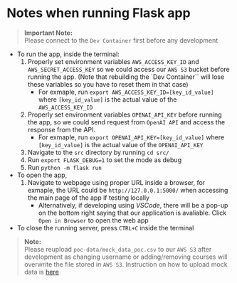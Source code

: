 # Notes when running Flask app
> **Important Note:**  
> Please connect to the `Dev Container` first before any development

- To run the app, inside the terminal:
    1. Properly set environment variables `AWS_ACCESS_KEY_ID` and `AWS_SECRET_ACCESS_KEY` so we could access our `AWS S3` bucket before running the app. (Note that rebuilding the `Dev Container`` will lose these variables so you have to reset them in that case)
        - For exmaple, run `export AWS_ACCESS_KEY_ID=[key_id_value]` where `[key_id_value]` is the actual value of the `AWS_ACCESS_KEY_ID`
    2. Properly set environment variables `OPENAI_API_KEY` before running the app, so we could send request from `OpenAI API` and access the response from the API.
        - For exmaple, run `export OPENAI_API_KEY=[key_id_value]` where `[key_id_value]` is the actual value of the `OPENAI_API_KEY`
    3. Navigate to the `src` directory by running `cd src/`
    4. Run `export FLASK_DEBUG=1` to set the mode as debug
    5. Run `python -m flask run`
- To open the app,
    1. Navigate to webpage using proper URL inside a browser, for exmaple, the URL could be `http://127.0.0.1:5000/` when accessing the main page of the app if testing locally
        - Alternatively, if developing using *VSCode*, there will be a pop-up on the bottom right saying that our application is avaliable. Click `Open in Browser` to open the web app
- To close the running server, press `CTRL+C` inside the terminal
> **Note:**  
> Please reupload `poc-data/mock_data_poc.csv` to our `AWS S3` after development as changing username or adding/removing courses will overwrite the file stored in `AWS S3`. Instruction on how to upload mock data is [here](https://github.com/wangq131/4G06CapstoneProjectT5/blob/main/src/poc-data/README.md)